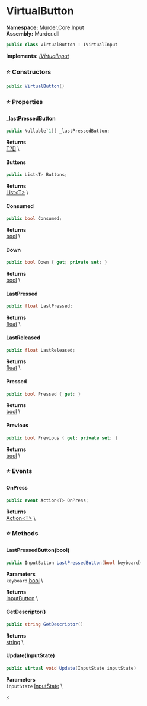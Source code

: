 # VirtualButton

**Namespace:** Murder.Core.Input \
**Assembly:** Murder.dll

```csharp
public class VirtualButton : IVirtualInput
```

**Implements:** _[IVirtualInput](../..//Murder/Core/Input/IVirtualInput.html)_

### ⭐ Constructors
```csharp
public VirtualButton()
```

### ⭐ Properties
#### _lastPressedButton
```csharp
public Nullable`1[] _lastPressedButton;
```

**Returns** \
[T?[]](https://learn.microsoft.com/en-us/dotnet/api/System.Nullable-1?view=net-7.0) \
#### Buttons
```csharp
public List<T> Buttons;
```

**Returns** \
[List\<T\>](https://learn.microsoft.com/en-us/dotnet/api/System.Collections.Generic.List-1?view=net-7.0) \
#### Consumed
```csharp
public bool Consumed;
```

**Returns** \
[bool](https://learn.microsoft.com/en-us/dotnet/api/System.Boolean?view=net-7.0) \
#### Down
```csharp
public bool Down { get; private set; }
```

**Returns** \
[bool](https://learn.microsoft.com/en-us/dotnet/api/System.Boolean?view=net-7.0) \
#### LastPressed
```csharp
public float LastPressed;
```

**Returns** \
[float](https://learn.microsoft.com/en-us/dotnet/api/System.Single?view=net-7.0) \
#### LastReleased
```csharp
public float LastReleased;
```

**Returns** \
[float](https://learn.microsoft.com/en-us/dotnet/api/System.Single?view=net-7.0) \
#### Pressed
```csharp
public bool Pressed { get; }
```

**Returns** \
[bool](https://learn.microsoft.com/en-us/dotnet/api/System.Boolean?view=net-7.0) \
#### Previous
```csharp
public bool Previous { get; private set; }
```

**Returns** \
[bool](https://learn.microsoft.com/en-us/dotnet/api/System.Boolean?view=net-7.0) \
### ⭐ Events
#### OnPress
```csharp
public event Action<T> OnPress;
```

**Returns** \
[Action\<T\>](https://learn.microsoft.com/en-us/dotnet/api/System.Action-1?view=net-7.0) \
### ⭐ Methods
#### LastPressedButton(bool)
```csharp
public InputButton LastPressedButton(bool keyboard)
```

**Parameters** \
`keyboard` [bool](https://learn.microsoft.com/en-us/dotnet/api/System.Boolean?view=net-7.0) \

**Returns** \
[InputButton](../..//Murder/Core/Input/InputButton.html) \

#### GetDescriptor()
```csharp
public string GetDescriptor()
```

**Returns** \
[string](https://learn.microsoft.com/en-us/dotnet/api/System.String?view=net-7.0) \

#### Update(InputState)
```csharp
public virtual void Update(InputState inputState)
```

**Parameters** \
`inputState` [InputState](../..//Murder/Core/Input/InputState.html) \



⚡